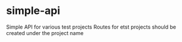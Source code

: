 # simple-api
Simple API for various test projects
Routes for etst projects should be created under the project name

